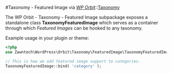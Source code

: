 #Taxonomy - Featured Image
via *[WP Orbit](https://github.com/wp-orbit)*::[Taxonomy](https://github.com/wp-orbit/taxonomy)

The WP Orbit - Taxonomy - Featured Image subpackage exposes a standalone class 
**TaxonomyFeaturedImage** which serves as a container through which *Featured Images* 
can be hooked to any taxonomy.

Example usage in your plugin or theme:

```php
<?php
use Zawntech\WordPress\Orbit\Taxonomy\FeaturedImage\TaxonomyFeaturedImage;

// This is how we add featured image support to categories.
TaxonomyFeaturedImage::bind( 'category' );
```
 